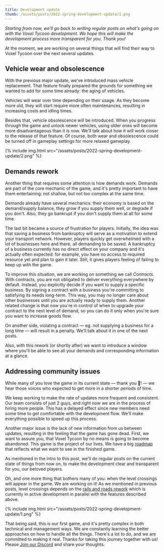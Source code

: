 ```yaml
---
title: Development update
thumb: /assets/posts/2022-spring-development-update/1.png
---
```


*Starting from now, we'll go back to writing regular posts on what's going on with the Voxel Tycoon development. We hope this will make the development process more transparent for you. Thank you!*

At the moment, we are working on several things that will find their way to Voxel Tycoon over the next several updates.

## Vehicle wear and obsolescence

With the previous major update, we've introduced mass vehicle replacement. That feature finally prepared the grounds for something we wanted to add for some time already: the aging of vehicles.

Vehicles will wear over time depending on their usage. As they become more old, they will start require more often maintenances, resulting in increasing costs and idling times.

Besides that, vehicle obsolescence will be introduced. When you progress through the game and unlock newer vehicles, using older ones will become more disadvantageous than it is now. We'll talk about how it will work closer to the release of that feature.
Of course, both wear and obsolescence could be turned off in gameplay settings for more relaxed gameplay.

{% include img.html src="/assets/posts/2022-spring-development-update/2.png" %}

## Demands rework

Another thing that requires some attention is how demands work. Demands are part of the core mechanic of the game, and it's pretty important to have them entertaining: not shallow, but not too complex at the same time.

Demands already have several mechanics: their economy is based on the demand/supply balance, they grow if you supply them well, or degrade if you don't. Also, they go bankrupt if you don't supply them at all for some time.

The last bit became a source of frustration for players. Initially, the idea was that saving a business from bankruptcy will serve as a motivation to extend your transport network. However, players quickly get overwhelmed with a lot of businesses here and there, all demanding to be saved. A bankruptcy of a business currently has no direct effect on your company and it's actually often expected: for example, you have no access to required resource yet and plan to gain it later. Still, it gives players feeling of failing to keep up with the game.

To improve this situation, we are working on something we call *Contracts*. With contracts, you are not obligated to deliver everything everywhere by default. Instead, you explicitly decide if you want to supply a specific business. By signing a contract with a business you're committing to satisfying its needs long-term. This way, you may no longer care about other businesses until you are actually ready to supply them. Another related change is that now you're in control of when to upgrade your contract to the next level of demand, so you can do it only when you're sure you want to increase goods flow.

On another side, violating a contract — eg. not supplying a business for a long time — will result in a penalty. We'll talk about it in one of the next posts.

Also, with this rework (or shortly after) we want to introduce a window where you'll be able to see all your demands and corresponding information at a glance.

## Addressing community issues

While many of you love the game in its current state — thank you 💜! — we hear those voices who expected to get more in a shorter periods of time.

We keep working to make the rate of updates more frequent and consistent. Our team consists of just 2 guys, and right now we are in the process of hiring more people. This has a delayed effect since new members need some time to get comfortable with the development flow. We'll make everything possible to speed up this process.

Another major issue is the lack of new information from us between updates, resulting in the feeling that the game has gone dead. First, we want to assure you, that Voxel Tycoon by no means is going to become abandoned. This game is the project of our lives. We have a big [roadmap](https://voxeltycoon.xyz/roadmap) that reflects what we want to see in the finished game.

As mentioned in the intro to this post, we'll do regular posts on the current state of things from now on, to make the development clear and transparent for you, our beloved players.

Oh, and one more thing that bothers many of you: when the level crossings will appear in the game. We are working on it! As we mentioned in previous posts, level crossings depends on the [rails and roads rework](https://voxeltycoon.xyz/devlog/mass-vehicle-replacement/#whats-next) which is currently in active development in parallel with the features described above.

{% include img.html src="/assets/posts/2022-spring-development-update/1.png" %}

That being said, this is our first game, and it's pretty complex in both technical and management ways. We are constantly learning the better approaches on how to handle all the things. There's a lot to do, and we are committed to making it real. Thanks for taking this journey together with us! Please [Join our Discord](//discord.gg/VoxelTycoon) and share your thoughts.